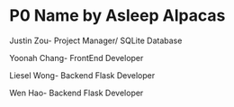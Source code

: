 # P0 Name by Asleep Alpacas

Justin Zou- Project Manager/ SQLite Database

Yoonah Chang- FrontEnd Developer

Liesel Wong- Backend Flask Developer

Wen Hao- Backend Flask Developer
